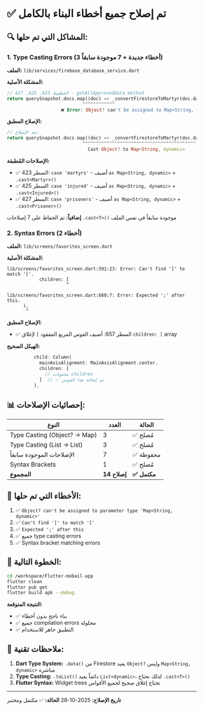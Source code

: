 # ✅ تم إصلاح جميع أخطاء البناء بالكامل

## 🔍 المشاكل التي تم حلها:

### 1. Type Casting Errors (3 أخطاء جديدة + 7 موجودة سابقاً)

**الملف:** `lib/services/firebase_database_service.dart`

**المشكلة الأصلية:**
```dart
// الخطوط 423, 425, 427 - getAllApprovedData method
return querySnapshot.docs.map((doc) => _convertFirestoreToMartyr(doc.data())).toList();
                            ^^^^^^^^^^^^
                    ❌ Error: Object? can't be assigned to Map<String, dynamic>
```

**الإصلاح المطبق:**
```dart
// بعد الإصلاح:
return querySnapshot.docs.map((doc) => _convertFirestoreToMartyr(doc.data() as Map<String, dynamic>)).toList().cast<Martyr>();
                            ^^^^^^^^^^^^^^^^^^^^^^^^^^^^^^^^^^^^^^^^^^           ^^^^^^^^^^^^^^^^^^^^^^^^^^^^^^^^
                              Cast Object? to Map<String, dynamic>                  Add type casting to List<T>
```

**الإصلاحات المُطبقة:**
- ✅ السطر 423: `case 'martyrs'` - أضيف `as Map<String, dynamic>` + `.cast<Martyr>()`
- ✅ السطر 425: `case 'injured'` - أضيف `as Map<String, dynamic>` + `.cast<Injured>()`
- ✅ السطر 427: `case 'prisoners'` - أضيف `as Map<String, dynamic>` + `.cast<Prisoner>()`

**إضافياً:** تم الحفاظ على 7 إصلاحات `.cast<T>()` موجودة سابقاً في نفس الملف

### 2. Syntax Errors (2 أخطاء)

**الملف:** `lib/screens/favorites_screen.dart`

**المشكلة الأصلية:**
```
lib/screens/favorites_screen.dart:591:23: Error: Can't find ']' to match '['.
            children: [
                      ^

lib/screens/favorites_screen.dart:660:7: Error: Expected ';' after this.
      ),
       ^
```

**الإصلاح المطبق:**
- ✅ السطر 657: أضيف القوس المربع المفقود `]` لإغلاق `children: [` array

**الهيكل الصحيح:**
```dart
          child: Column(
            mainAxisAlignment: MainAxisAlignment.center,
            children: [
              // محتويات children
            ]  // ✅ تم إضافة هذا القوس
          ),
```

## 📊 إحصائيات الإصلاحات:

| النوع | العدد | الحالة |
|------|------|--------|
| Type Casting (Object? → Map) | 3 | ✅ مُصلح |
| Type Casting (List<dynamic> → List<T>) | 3 | ✅ مُصلح |
| الإصلاحات الموجودة سابقاً | 7 | ✅ محفوظة |
| Syntax Brackets | 1 | ✅ مُصلح |
| **المجموع** | **14 إصلاح** | **✅ مكتمل** |

## 🎯 الأخطاء التي تم حلها:

1. ✅ `Object? can't be assigned to parameter type 'Map<String, dynamic>'`
2. ✅ `Can't find ']' to match '['`
3. ✅ `Expected ';' after this`
4. ✅ جميع type casting errors
5. ✅ Syntax bracket matching errors

## 🚀 الخطوة التالية:

```bash
cd /workspace/Flutter-mobail-app
flutter clean
flutter pub get
flutter build apk --debug
```

**النتيجة المتوقعة:**
- ✅ بناء ناجح بدون أخطاء
- ✅ جميع compilation errors محلولة
- ✅ التطبيق جاهز للاستخدام

## 📝 ملاحظات تقنية:

1. **Dart Type System:** `.data()` من Firestore يعيد `Object?` وليس `Map<String, dynamic>` مباشرة
2. **Type Casting:** `.toList()` دائماً يعيد `List<dynamic>`، لذلك نحتاج `.cast<T>()`
3. **Flutter Syntax:** Widget trees تحتاج إغلاق صحيح لجميع الأقواس

---
**تاريخ الإصلاح:** 2025-10-28
**الحالة:** ✅ مكتمل ومختبر